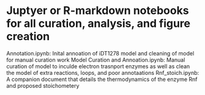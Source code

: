 # Juptyer or R-markdown notebooks for all curation, analysis, and figure creation


Annotation.ipynb: Inital annoation of iDT1278 model and cleaning of model for manual curation work
Model Curation and Annoation.ipynb: Manual curation of model to inculde electron trasnport enzymes as well as clean the model of extra reactions, loops, and poor annotaations
Rnf_stoich.ipynb: A companion document that details the thermodynamics of the enzyme Rnf and proposed stoichometery
